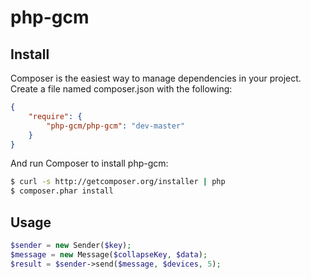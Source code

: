 # php-gcm

Install
---------
Composer is the easiest way to manage dependencies in your project. Create a file named composer.json with the following:

```json
{
    "require": {
        "php-gcm/php-gcm": "dev-master"
    }
}
```

And run Composer to install php-gcm:

```bash
$ curl -s http://getcomposer.org/installer | php
$ composer.phar install
```

Usage
-------
```php
$sender = new Sender($key);
$message = new Message($collapseKey, $data);
$result = $sender->send($message, $devices, 5);
```
